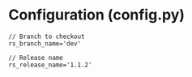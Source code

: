 # Configuration (config.py)

```text
// Branch to checkout
rs_branch_name='dev'

// Release name
rs_release_name='1.1.2'
```